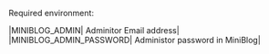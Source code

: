Required environment:

|MINIBLOG_ADMIN| Adminitor Email address|
|MINIBLOG_ADMIN_PASSWORD| Administor password in MiniBlog|

